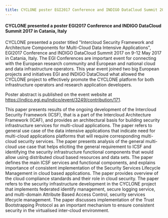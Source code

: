 ```yaml
---
title: CYCLONE poster EGI2017 Conference and INDIGO DataCloud Summit 2017
---
```

#### CYCLONE presented a poster EGI2017 Conference and INDIGO DataCloud Summit 2017 in Catania, Italy

CYCLONE presented a poster titled "Intercloud Security Framework and Architecture Components for Multi-Cloud Data Intensive Applications", EGI2017 Conference and INDIGO DataCloud Summit 2017 on 9-12 May 2017 in Catania, Italy.
The EGI Conferences are important event for connecting with the European research community and European and national cloud and data infrastructure operators. This year event joined two big European projects and initiatives EGI and INDIGO DataCloud what allowed the CYCLONE project to effectively promote the CYCLONE platform for both infrastructure operators and research application developers.  
<!-- more -->

Poster abstract is published on the event website at <https://indico.egi.eu/indico/event/3249/contribution/171>.

This paper presents results of the ongoing development of the Intercloud Security Framework (ICSF), that is a part of the Intercloud Architecture Framework (ICAF), and provides an architectural basis for building security infrastructure services for multi-cloud applications. The paper refers to general use case of the data intensive applications that indicate need for multi-cloud applications platforms that will require corresponding multi-cloud security services. The paper presents analysis of the general multi-cloud use case that helps eliciting the general requirement to ICSF and identifying the security infrastructure functional components that would allow using distributed cloud based resources and data sets. The paper defines the main ICSF services and functional components, and explains importance of consistent implementation of the Security Services Lifecycle Management in cloud based applications. The paper provides overview of the cloud compliance standards and their role in cloud security. The paper refers to the security infrastructure development in the CYCLONE project that implements federated identify management, secure logging service, and multi-domain Attribute Based Access Control, security services lifecycle management. The paper discusses implementation of the Trust Bootstrapping Protocol as an important mechanism to ensure consistent security in the virtualised inter-cloud environment.
